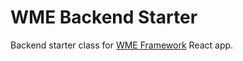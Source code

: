 # WME Backend Starter

Backend starter class for [WME Framework](https://github.com/moderntribe/wme/) React app.
